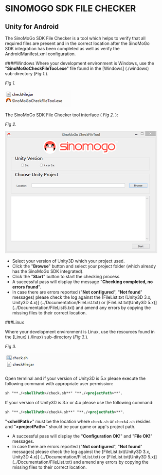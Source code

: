 # <a id="title"></a>SINOMOGO SDK FILE CHECKER
## Unity for Android


The SinoMoGo SDK File Checker is a tool which helps to verify that all required files are present and in the correct location after the SinoMoGo SDK integration has been completed as well as verify the AndroidManifest.xml configuration. 

####Windows 
Where your development environment is Windows, use the "**SinoMoGoCheckFileTool.exe**" file found in the [Windows] (./windows) sub-directory (_Fig 1._).

 _Fig 1._ 

 ![Fig SinoMoGoCheckFileTool.exe ](../Documentation/imgs/checker01.png) 
 
The SinoMoGo SDK File Checker tool interface ( _Fig 2._ ):
 
 _Fig 2._ 

 ![Fig SinoMoGoCheckFileTool ](../Documentation/imgs/checker02.png) 
 
- Select your version of Unity3D which your project used.
- Click the "**Browse**" button and select your project folder (which already has the SinoMoGo SDK integrated).
- Click the "**Start**" button to start the checking process.
- A successful pass will display the message "**Checking completed, no errors found**".
- In case there are errors reported ("**Not configured**", "**Not found**" messages) please check the log against the [FileList.txt (Unity3D 3.x, Unity3D 4.x)] (../Documentation/FileList.txt) or [FileList.txt(Unity3D 5.x)] (../Documentation/FileList5.txt) and amend any errors by copying the missing files to their correct location.

###Linux

Where your development environment is Linux, use the resources found in the [Linux] (./linux) sub-directory (_Fig 3._).

_Fig 3._

 ![Fig check.sh ](../Documentation/imgs/checker03.png) 


Open terminal and if your version of Unity3D is 5.x please execute the following command with appropriate user permission:
   
  ```xml
  sh "**./<shellPath>/check.sh**" "**./<projectPath>**".
  ``` 

If your version of Unity3D is 3.x or 4.x please use the following command:
   
  ```xml
  sh "**./<shellPath>/check4.sh**" "**./<projectPath>**".
  ``` 



"**&lt;shellPath&gt;**" must be the location where `check.sh` or `check4.sh` resides and "**&lt;projectPath&gt;**" should be your game or app's project path.

- A successful pass will display the "**Configuration OK!**" and "**File OK!**" messages.
- In case there are errors reported ("**Not configured**", "**Not found**" messages) please check the log against the [FileList.txt(Unity3D 3.x, Unity3D 4.x)] (../Documentation/FileList.txt) or [FileList.txt(Unity3D 5.x)] (../Documentation/FileList.txt) and amend any errors by copying the missing files to their correct location.
